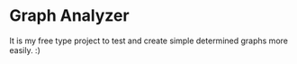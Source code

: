 # Graph Analyzer

It is my free type project to test and create simple determined graphs more easily. :)